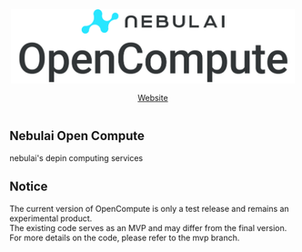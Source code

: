 <div align="center">
  <img src="https://github.com/NebulaiNetwork/Nebulai_OpenCompute/blob/main/img/logo.png" width="500"/> 
  
  [Website](https://nebulai.com) <br> <br>
</div>

## Nebulai Open Compute
nebulai's depin computing services

## Notice
The current version of OpenCompute is only a test release and remains an experimental product.  
The existing code serves as an MVP and may differ from the final version.
For more details on the code, please refer to the mvp branch.